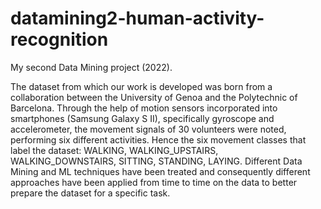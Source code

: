 # datamining2-human-activity-recognition
My second Data Mining project (2022).

The dataset from which our work is developed was born from a collaboration between the University of Genoa and the Polytechnic of Barcelona. Through the help of motion sensors incorporated into smartphones (Samsung Galaxy S II), specifically gyroscope and accelerometer, the movement signals of 30 volunteers were noted, performing six different activities. Hence the six movement classes that label the dataset: WALKING, WALKING_UPSTAIRS, WALKING_DOWNSTAIRS, SITTING, STANDING, LAYING.
Different Data Mining and ML techniques have been treated and consequently different approaches have been applied from time to time on the data to better prepare the dataset for a specific task.
